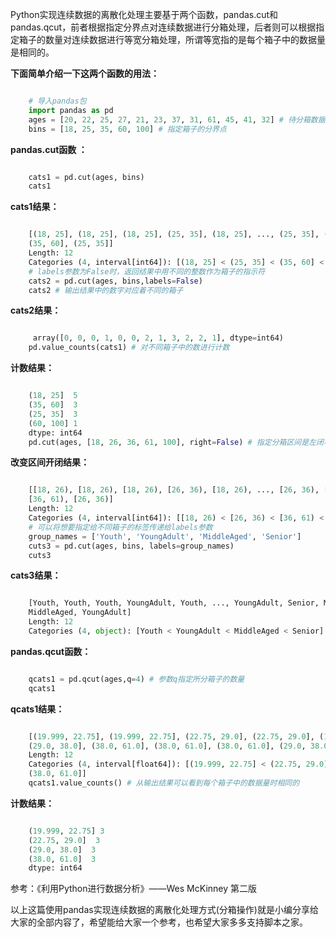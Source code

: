 Python实现连续数据的离散化处理主要基于两个函数，pandas.cut和pandas.qcut，前者根据指定分界点对连续数据进行分箱处理，后者则可以根据指定箱子的数量对连续数据进行等宽分箱处理，所谓等宽指的是每个箱子中的数据量是相同的。

**下面简单介绍一下这两个函数的用法：**

```python

    # 导入pandas包
    import pandas as pd
    ages = [20, 22, 25, 27, 21, 23, 37, 31, 61, 45, 41, 32] # 待分箱数据
    bins = [18, 25, 35, 60, 100] # 指定箱子的分界点
```

**pandas.cut函数 ：**

```python

    cats1 = pd.cut(ages, bins)
    cats1
```

**cats1结果：**

```python

    [(18, 25], (18, 25], (18, 25], (25, 35], (18, 25], ..., (25, 35], (60, 100], (35, 60],
    (35, 60], (25, 35]]
    Length: 12
    Categories (4, interval[int64]): [(18, 25] < (25, 35] < (35, 60] < (60, 100]]
    # labels参数为False时，返回结果中用不同的整数作为箱子的指示符
    cats2 = pd.cut(ages, bins,labels=False) 
    cats2 # 输出结果中的数字对应着不同的箱子
```

**cats2结果：**

```python

     array([0, 0, 0, 1, 0, 0, 2, 1, 3, 2, 2, 1], dtype=int64)
    pd.value_counts(cats1) # 对不同箱子中的数进行计数
```

**计数结果：**

```python

    (18, 25]  5
    (35, 60]  3
    (25, 35]  3
    (60, 100] 1
    dtype: int64
    pd.cut(ages, [18, 26, 36, 61, 100], right=False) # 指定分箱区间是左闭右开
```

**改变区间开闭结果：**

```python

    [[18, 26), [18, 26), [18, 26), [26, 36), [18, 26), ..., [26, 36), [61, 100), [36, 61),
    [36, 61), [26, 36)]
    Length: 12
    Categories (4, interval[int64]): [[18, 26) < [26, 36) < [36, 61) < [61, 100)]
    # 可以将想要指定给不同箱子的标签传递给labels参数
    group_names = ['Youth', 'YoungAdult', 'MiddleAged', 'Senior']
    cuts3 = pd.cut(ages, bins, labels=group_names) 
    cuts3
```

**cats3结果：**

```python

    [Youth, Youth, Youth, YoungAdult, Youth, ..., YoungAdult, Senior, MiddleAged,
    MiddleAged, YoungAdult]
    Length: 12
    Categories (4, object): [Youth < YoungAdult < MiddleAged < Senior]
```

**pandas.qcut函数：**

```python

    qcats1 = pd.qcut(ages,q=4) # 参数q指定所分箱子的数量
    qcats1
```

**qcats1结果：**

```python

    [(19.999, 22.75], (19.999, 22.75], (22.75, 29.0], (22.75, 29.0], (19.999, 22.75], ...,
    (29.0, 38.0], (38.0, 61.0], (38.0, 61.0], (38.0, 61.0], (29.0, 38.0]]
    Length: 12
    Categories (4, interval[float64]): [(19.999, 22.75] < (22.75, 29.0] < (29.0, 38.0] <
    (38.0, 61.0]]
    qcats1.value_counts() # 从输出结果可以看到每个箱子中的数据量时相同的
```

**计数结果：**

```python

    (19.999, 22.75] 3
    (22.75, 29.0]  3
    (29.0, 38.0]  3
    (38.0, 61.0]  3
    dtype: int64
```

​​​参考：《利用Python进行数据分析》――Wes McKinney 第二版

以上这篇使用pandas实现连续数据的离散化处理方式(分箱操作)就是小编分享给大家的全部内容了，希望能给大家一个参考，也希望大家多多支持脚本之家。

